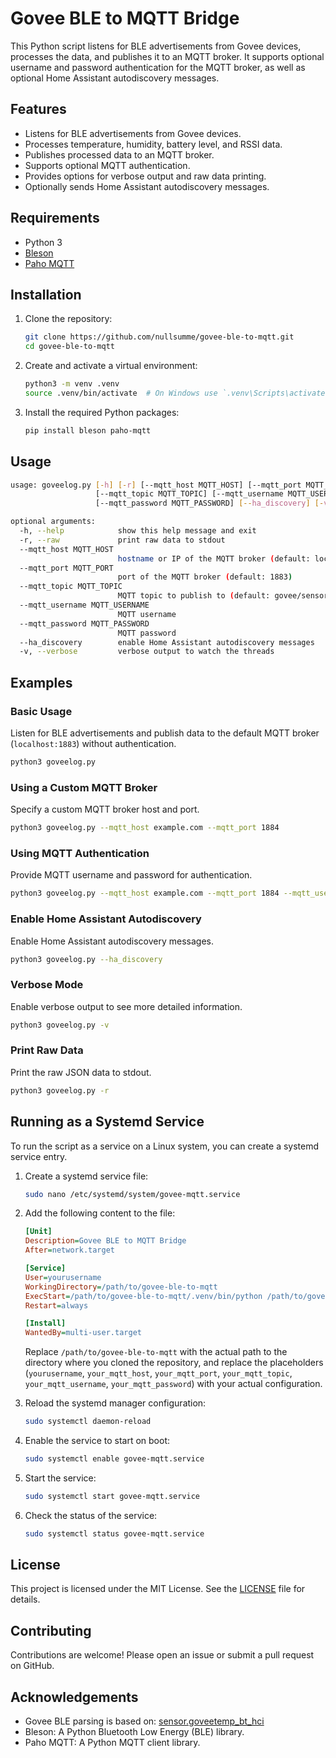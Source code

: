 # Govee BLE to MQTT Bridge

This Python script listens for BLE advertisements from Govee devices, processes the data, and publishes it to an MQTT broker. It supports optional username and password authentication for the MQTT broker, as well as optional Home Assistant autodiscovery messages.

## Features

- Listens for BLE advertisements from Govee devices.
- Processes temperature, humidity, battery level, and RSSI data.
- Publishes processed data to an MQTT broker.
- Supports optional MQTT authentication.
- Provides options for verbose output and raw data printing.
- Optionally sends Home Assistant autodiscovery messages.

## Requirements

- Python 3
- [Bleson](https://pypi.org/project/bleson/)
- [Paho MQTT](https://pypi.org/project/paho-mqtt/)

## Installation

1. Clone the repository:
    ```bash
    git clone https://github.com/nullsumme/govee-ble-to-mqtt.git
    cd govee-ble-to-mqtt
    ```

2. Create and activate a virtual environment:
    ```bash
    python3 -m venv .venv
    source .venv/bin/activate  # On Windows use `.venv\Scripts\activate`
    ```

3. Install the required Python packages:
    ```bash
    pip install bleson paho-mqtt
    ```

## Usage

```bash
usage: goveelog.py [-h] [-r] [--mqtt_host MQTT_HOST] [--mqtt_port MQTT_PORT]
                   [--mqtt_topic MQTT_TOPIC] [--mqtt_username MQTT_USERNAME]
                   [--mqtt_password MQTT_PASSWORD] [--ha_discovery] [-v]

optional arguments:
  -h, --help            show this help message and exit
  -r, --raw             print raw data to stdout
  --mqtt_host MQTT_HOST
                        hostname or IP of the MQTT broker (default: localhost)
  --mqtt_port MQTT_PORT
                        port of the MQTT broker (default: 1883)
  --mqtt_topic MQTT_TOPIC
                        MQTT topic to publish to (default: govee/sensor_data)
  --mqtt_username MQTT_USERNAME
                        MQTT username
  --mqtt_password MQTT_PASSWORD
                        MQTT password
  --ha_discovery        enable Home Assistant autodiscovery messages
  -v, --verbose         verbose output to watch the threads
```

## Examples

### Basic Usage

Listen for BLE advertisements and publish data to the default MQTT broker (`localhost:1883`) without authentication.

```bash
python3 goveelog.py
```

### Using a Custom MQTT Broker

Specify a custom MQTT broker host and port.

```bash
python3 goveelog.py --mqtt_host example.com --mqtt_port 1884
```

### Using MQTT Authentication

Provide MQTT username and password for authentication.

```bash
python3 goveelog.py --mqtt_host example.com --mqtt_port 1884 --mqtt_username yourusername --mqtt_password yourpassword
```

### Enable Home Assistant Autodiscovery

Enable Home Assistant autodiscovery messages.

```bash
python3 goveelog.py --ha_discovery
```

### Verbose Mode

Enable verbose output to see more detailed information.

```bash
python3 goveelog.py -v
```

### Print Raw Data

Print the raw JSON data to stdout.

```bash
python3 goveelog.py -r
```

## Running as a Systemd Service

To run the script as a service on a Linux system, you can create a systemd service entry.

1. Create a systemd service file:
    ```bash
    sudo nano /etc/systemd/system/govee-mqtt.service
    ```

2. Add the following content to the file:
    ```ini
    [Unit]
    Description=Govee BLE to MQTT Bridge
    After=network.target

    [Service]
    User=yourusername
    WorkingDirectory=/path/to/govee-ble-to-mqtt
    ExecStart=/path/to/govee-ble-to-mqtt/.venv/bin/python /path/to/govee-ble-to-mqtt/goveelog.py --mqtt_host your_mqtt_host --mqtt_port your_mqtt_port --mqtt_topic your_mqtt_topic --mqtt_username your_mqtt_username --mqtt_password your_mqtt_password --ha_discovery
    Restart=always

    [Install]
    WantedBy=multi-user.target
    ```

    Replace `/path/to/govee-ble-to-mqtt` with the actual path to the directory where you cloned the repository, and replace the placeholders (`yourusername`, `your_mqtt_host`, `your_mqtt_port`, `your_mqtt_topic`, `your_mqtt_username`, `your_mqtt_password`) with your actual configuration.

3. Reload the systemd manager configuration:
    ```bash
    sudo systemctl daemon-reload
    ```

4. Enable the service to start on boot:
    ```bash
    sudo systemctl enable govee-mqtt.service
    ```

5. Start the service:
    ```bash
    sudo systemctl start govee-mqtt.service
    ```

6. Check the status of the service:
    ```bash
    sudo systemctl status govee-mqtt.service
    ```

## License

This project is licensed under the MIT License. See the [LICENSE](LICENSE) file for details.

## Contributing

Contributions are welcome! Please open an issue or submit a pull request on GitHub.

## Acknowledgements

- Govee BLE parsing is based on: [sensor.goveetemp_bt_hci](https://github.com/Home-Is-Where-You-Hang-Your-Hack/sensor.goveetemp_bt_hci)
- Bleson: A Python Bluetooth Low Energy (BLE) library.
- Paho MQTT: A Python MQTT client library.
